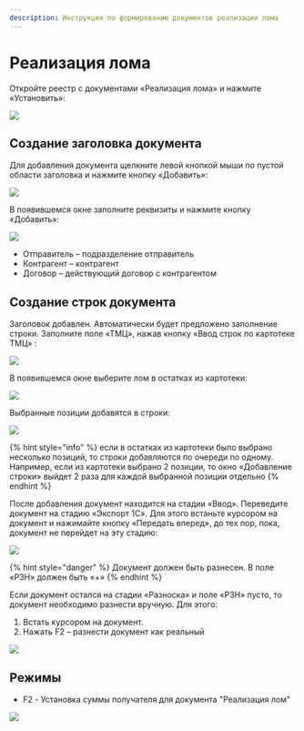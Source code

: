 ```yaml
---
description: Инструкция по формированию документов реализации лома
---
```


# Реализация лома

Откройте реестр с документами «Реализация лома» и нажмите «Установить»:

![](<../../.gitbook/assets/0 (82).png>)

## Создание заголовка документа

Для добавления документа щелкните левой кнопкой мыши по пустой области заголовка и нажмите кнопку «Добавить»:

![](<../../.gitbook/assets/1 (116).png>)

В появившемся окне заполните реквизиты и нажмите кнопку «Добавить»:

![](<../../.gitbook/assets/2 (99).png>)

* Отправитель – подразделение  отправитель
* Контрагент – контрагент
* Договор – действующий договор с контрагентом

## Создание строк документа

Заголовок добавлен. Автоматически будет предложено заполнение строки. Заполните поле «ТМЦ», нажав кнопку «Ввод строк по картотеке ТМЦ» :

![](<../../.gitbook/assets/3 (29).png>)

В появившемся окне выберите лом в остатках из картотеки:

![](<../../.gitbook/assets/4 (71).png>)

Выбранные позиции добавятся в строки:

![](<../../.gitbook/assets/5 (32).png>)

{% hint style="info" %}
если в остатках из картотеки было выбрано несколько позиций, то строки добавляются по очереди по одному. Например, если из картотеки выбрано 2 позиции, то окно «Добавление строки» выйдет 2 раза для каждой выбранной позиции отдельно
{% endhint %}

После добавления документ находится на стадии «Ввод». Переведите документ на стадию «Экспорт 1С». Для этого встаньте курсором на документ и нажимайте кнопку «Передать вперед», до тех пор, пока, документ не перейдет на эту стадию:

![](<../../.gitbook/assets/6 (25).png>)

{% hint style="danger" %}
Документ должен быть разнесен. В поле «РЗН» должен быть «+»
{% endhint %}

Если документ остался на стадии «Разноска» и поле «РЗН» пусто, то документ необходимо разнести вручную. Для этого:

1. Встать курсором на документ.
2. Нажать F2 – разнести документ как реальный

![](<../../.gitbook/assets/7 (32).png>)

## Режимы

* F2 - Установка суммы получателя для документа "Реализация лом"

![](<../../.gitbook/assets/0 (10)>)
